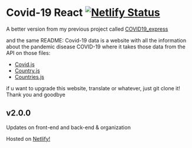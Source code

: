 # Covid-19 React [![Netlify Status](https://api.netlify.com/api/v1/badges/32b6ba4e-03e0-4bf8-be02-45943c50ec3a/deploy-status)](https://app.netlify.com/sites/pandemycovid/deploys)

A better version from my previous project called [COVID19_express](https://github.com/deepzS2/COVID19_express)

and the same README:
Covid-19 data is a website with all the information about the pandemic disease COVID-19 where it takes those data from the API on those files:

- [Covid.js](src/services/Covid/Covid.js)
- [Country.js](src/services/Country/Country.js)
- [Countries.js](src/services/Countries/Countries.js)

if u want to upgrade this website, translate or whatever, just git clone it! Thank you and goodbye

## v2.0.0

Updates on front-end and back-end & organization

Hosted on [Netlify!](https://pandemycovid.netlify.com/)
